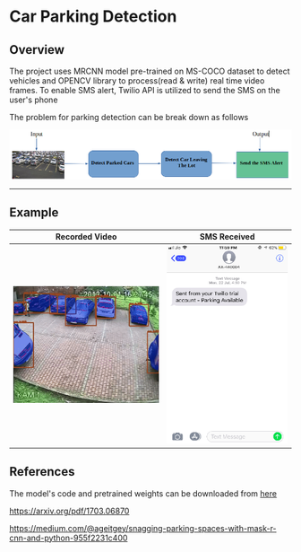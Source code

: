 # Car Parking Detection

## Overview

The project uses MRCNN model pre-trained on MS-COCO dataset to detect vehicles and OPENCV library to process(read & write) real time video frames.
To enable SMS alert, Twilio API is utilized to send the SMS on the user's phone

The problem for parking detection can be break down as follows

![alt text](/img/pipeline.png)
 
 ---
 
 ## Example

  Recorded Video   |      SMS Received
:-----------------:|:-----------------------:
![recorded video](/img/park.gif) | ![received SMS](/img/Screenshot%20from%202019-08-07%2002-07-53.png)



## References

The model's code and pretrained weights can be downloaded from [here](https://github.com/matterport/Mask_RCNN/blob/master/mrcnn/model.py)

https://arxiv.org/pdf/1703.06870

https://medium.com/@ageitgey/snagging-parking-spaces-with-mask-r-cnn-and-python-955f2231c400
